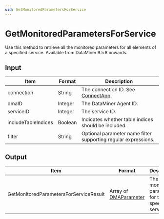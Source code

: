 ```yaml
---
uid: GetMonitoredParametersForService
---
```


# GetMonitoredParametersForService

Use this method to retrieve all the monitored parameters for all elements of a specified service. Available from DataMiner 9.5.8 onwards.

## Input

| Item                | Format  | Description                                                    |
|---------------------|---------|----------------------------------------------------------------|
| connection          | String  | The connection ID. See [ConnectApp](xref:ConnectApp).          |
| dmaID               | Integer | The DataMiner Agent ID.                                        |
| serviceID           | Integer | The service ID.                                                |
| includeTableIndices | Boolean | Indicates whether table indices should be included.            |
| filter              | String  | Optional parameter name filter supporting regular expressions. |

## Output

| Item | Format | Description |
|--|--|--|
| GetMonitoredParametersForServiceResult | Array of [DMAParameter](xref:DMAParameter) | The monitored parameters for the specified service. |
